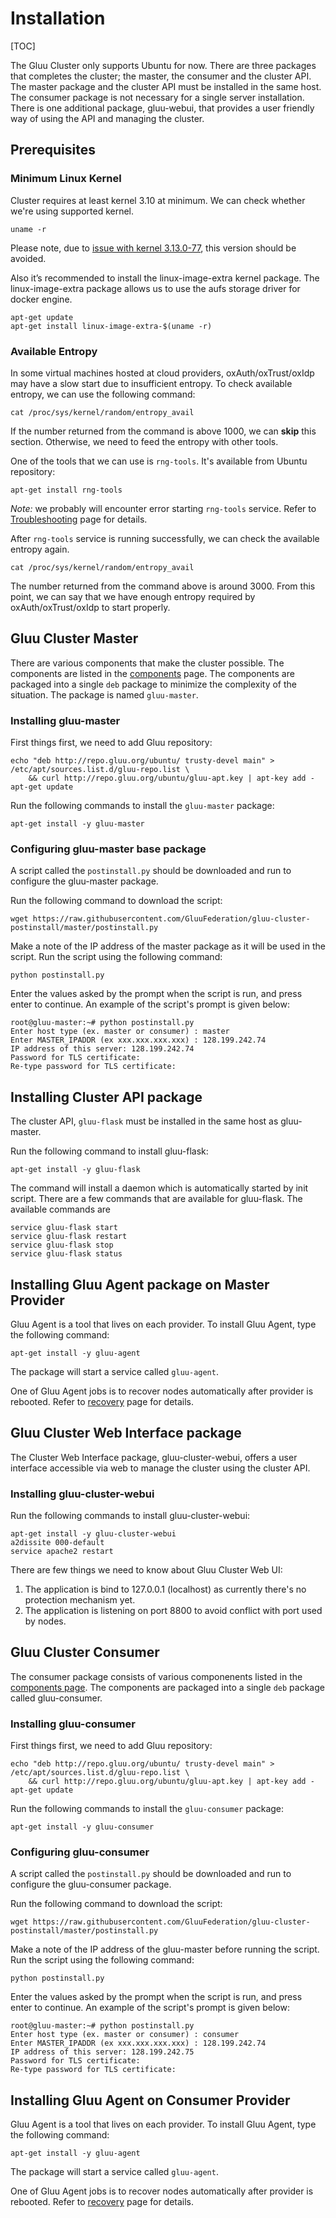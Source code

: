# Installation
[TOC]

The Gluu Cluster only supports Ubuntu for now. There are three packages that completes the cluster; the master, the consumer and the cluster API. The master package and the cluster API must be installed in the same host. The consumer package is not necessary for a single server installation. There is one additional package, gluu-webui, that provides a user friendly way of using the API and managing the cluster.

## Prerequisites

### Minimum Linux Kernel

Cluster requires at least kernel 3.10 at minimum. We can check whether we're using supported kernel.

    uname -r

Please note, due to [issue with kernel 3.13.0-77](../known-issues#unsupported-kernel), this version should be avoided.

Also it’s recommended to install the linux-image-extra kernel package. The linux-image-extra package allows us to use the aufs storage driver for docker engine.

    apt-get update
    apt-get install linux-image-extra-$(uname -r)

### Available Entropy

In some virtual machines hosted at cloud providers, oxAuth/oxTrust/oxIdp may have a slow start due to insufficient entropy.
To check available entropy, we can use the following command:

    cat /proc/sys/kernel/random/entropy_avail

If the number returned from the command is above 1000, we can __skip__ this section.
Otherwise, we need to feed the entropy with other tools.

One of the tools that we can use is `rng-tools`. It's available from Ubuntu repository:

    apt-get install rng-tools

*Note:* we probably will encounter error starting `rng-tools` service. Refer to [Troubleshooting](../troubleshooting/#unable-to-start-rng-tools-service) page for details.

After `rng-tools` service is running successfully, we can check the available entropy again.

    cat /proc/sys/kernel/random/entropy_avail

The number returned from the command above is around 3000.
From this point, we can say that we have enough entropy required
by oxAuth/oxTrust/oxIdp to start properly.

## Gluu Cluster Master

There are various components that make the cluster possible. The components are listed in the [components](../components/) page. The components are packaged into a single `deb` package to minimize the complexity of the situation. The package is named `gluu-master`.

### Installing gluu-master

First things first, we need to add Gluu repository:

```
echo "deb http://repo.gluu.org/ubuntu/ trusty-devel main" > /etc/apt/sources.list.d/gluu-repo.list \
    && curl http://repo.gluu.org/ubuntu/gluu-apt.key | apt-key add -
apt-get update
```

Run the following commands to install the `gluu-master` package:

```
apt-get install -y gluu-master
```

### Configuring gluu-master base package

A script called the `postinstall.py` should be downloaded and run to configure the gluu-master package.

Run the following command to download the script:

    wget https://raw.githubusercontent.com/GluuFederation/gluu-cluster-postinstall/master/postinstall.py

Make a note of the IP address of the master package as it will be used in the script. Run the script using the following command:

    python postinstall.py

Enter the values asked by the prompt when the script is run, and press enter to continue. An example of the script's prompt is given below:

```
root@gluu-master:~# python postinstall.py
Enter host type (ex. master or consumer) : master
Enter MASTER_IPADDR (ex xxx.xxx.xxx.xxx) : 128.199.242.74
IP address of this server: 128.199.242.74
Password for TLS certificate:
Re-type password for TLS certificate:
```

## Installing Cluster API package

The cluster API, `gluu-flask` must be installed in the same host as gluu-master.

Run the following command to install gluu-flask:

    apt-get install -y gluu-flask

The command will install a daemon which is automatically started by init script. There are a few commands that are available for gluu-flask. The available commands are

	service gluu-flask start
	service gluu-flask restart
	service gluu-flask stop
	service gluu-flask status

## Installing Gluu Agent package on Master Provider

Gluu Agent is a tool that lives on each provider. To install Gluu Agent,
type the following command:

    apt-get install -y gluu-agent

The package will start a service called `gluu-agent`.

One of Gluu Agent jobs is to recover nodes automatically after provider is rebooted.
Refer to [recovery](../recovery/index.md) page for details.

## Gluu Cluster Web Interface package

The Cluster Web Interface package, gluu-cluster-webui, offers a user interface accessible via web to manage the cluster using the cluster API.

### Installing gluu-cluster-webui

Run the following commands to install gluu-cluster-webui:
```
apt-get install -y gluu-cluster-webui
a2dissite 000-default
service apache2 restart
```

There are few things we need to know about Gluu Cluster Web UI:

1. The application is bind to 127.0.0.1 (localhost) as currently there's no protection mechanism yet.
2. The application is listening on port 8800 to avoid conflict with port used by nodes.

## Gluu Cluster Consumer

The consumer package consists of various componenents listed in the [components page](../components/). The components are packaged into a single `deb` package called gluu-consumer.

### Installing gluu-consumer

First things first, we need to add Gluu repository:

```
echo "deb http://repo.gluu.org/ubuntu/ trusty-devel main" > /etc/apt/sources.list.d/gluu-repo.list \
    && curl http://repo.gluu.org/ubuntu/gluu-apt.key | apt-key add -
apt-get update
```

Run the following commands to install the `gluu-consumer` package:

```
apt-get install -y gluu-consumer
```

### Configuring gluu-consumer
A script called the `postinstall.py` should be downloaded and run to configure the gluu-consumer package.

Run the following command to download the script:

    wget https://raw.githubusercontent.com/GluuFederation/gluu-cluster-postinstall/master/postinstall.py

Make a note of the IP address of the gluu-master before running the script. Run the script using the following command:

    python postinstall.py

Enter the values asked by the prompt when the script is run, and press enter to continue. An example of the script's prompt is given below:
```
root@gluu-master:~# python postinstall.py
Enter host type (ex. master or consumer) : consumer
Enter MASTER_IPADDR (ex xxx.xxx.xxx.xxx) : 128.199.242.74
IP address of this server: 128.199.242.75
Password for TLS certificate:
Re-type password for TLS certificate:
```

## Installing Gluu Agent on Consumer Provider

Gluu Agent is a tool that lives on each provider. To install Gluu Agent,
type the following command:

    apt-get install -y gluu-agent

The package will start a service called `gluu-agent`.

One of Gluu Agent jobs is to recover nodes automatically after provider is rebooted.
Refer to [recovery](../recovery/index.md) page for details.
